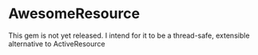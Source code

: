 # AwesomeResource

This gem is not yet released. I intend for it to be a thread-safe, extensible alternative to ActiveResource
